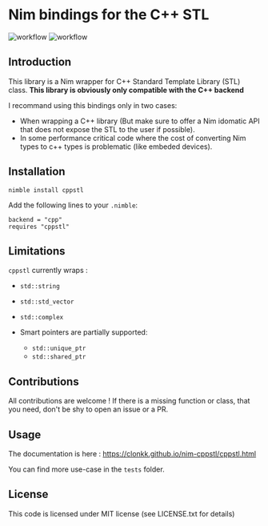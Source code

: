 # Nim bindings for the C++ STL

![workflow](https://github.com/SciNim/nimfftw3/actions/workflows/ci.yml/badge.svg)
![workflow](https://github.com/SciNim/nimfftw3/actions/workflows/docs.yml/badge.svg)

## Introduction

This library is a Nim wrapper for C++ Standard Template Library (STL) class. 
**This library is obviously only compatible with the C++ backend**

I recommand using this bindings only in two cases:
* When wrapping a C++ library (But make sure to offer a Nim idomatic API that does not expose the STL to the user if possible).
* In some performance critical code where the cost of converting Nim types to c++ types is problematic (like embeded devices).


## Installation

``nimble install cppstl``

Add the following lines to your `.nimble`:
```
backend = "cpp"
requires "cppstl"
```

## Limitations

``cppstl`` currently wraps : 

* ``std::string``
* ``std::std_vector``
* ``std::complex``

* Smart pointers are partially supported:
  * ``std::unique_ptr``
  * ``std::shared_ptr``

## Contributions

All contributions are welcome ! 
If there is a missing function or class, that you need, don't be shy to open an issue or a PR. 

## Usage

The documentation is here : https://clonkk.github.io/nim-cppstl/cppstl.html

You can find more use-case in the ``tests`` folder.

## License

This code is licensed under MIT license (see LICENSE.txt for details)
